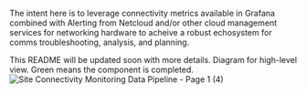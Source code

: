 The intent here is to leverage connectivity metrics available in Grafana combined with Alerting from Netcloud and/or other cloud management services for networking hardware to acheive a robust echosystem for comms troubleshooting, analysis, and planning.

This README will be updated soon with more details.
Diagram for high-level view. Green means the component is completed.
![Site Connectivity Monitoring Data Pipeline - Page 1 (4)](https://github.com/tpmannon10/site_connectivity_data_pipeline/assets/143134603/4a7b0aef-d900-4b92-bc3b-d48e4be13d7d)







